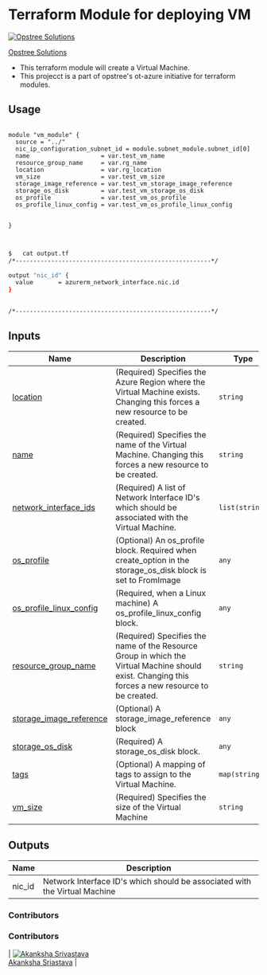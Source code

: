 Terraform Module for deploying VM
=====================================

[![Opstree Solutions][opstree_avatar]][opstree_homepage]

[Opstree Solutions][opstree_homepage] 

  [opstree_homepage]: https://opstree.github.io/
  [opstree_avatar]: https://img.cloudposse.com/150x150/https://github.com/opstree.png



- This terraform module will create a Virtual Machine.
- This projecct is a part of opstree's ot-azure initiative for terraform modules.


Usage
------


```hcl

module "vm_module" {
  source = "../"
  nic_ip_configuration_subnet_id = module.subnet_module.subnet_id[0]
  name                    = var.test_vm_name
  resource_group_name     = var.rg_name
  location                = var.rg_location
  vm_size                 = var.test_vm_size
  storage_image_reference = var.test_vm_storage_image_reference
  storage_os_disk         = var.test_vm_storage_os_disk
  os_profile              = var.test_vm_os_profile
  os_profile_linux_config = var.test_vm_os_profile_linux_config

  
}


```

```sh

$   cat output.tf
/*-------------------------------------------------------*/

output "nic_id" {
  value       = azurerm_network_interface.nic.id
}


/*-------------------------------------------------------*/
```


## Inputs

| Name | Description | Type | Default | Required |
|------|-------------|------|---------|:--------:|
| <a name="input_location"></a> [location](#input\_location) | (Required) Specifies the Azure Region where the Virtual Machine exists. Changing this forces a new resource to be created. | `string` | n/a | yes |
| <a name="input_name"></a> [name](#input\_name) | (Required) Specifies the name of the Virtual Machine. Changing this forces a new resource to be created. | `string` | n/a | yes |
| <a name="input_network_interface_ids"></a> [network\_interface\_ids](#input\_network\_interface\_ids) | (Required) A list of Network Interface ID's which should be associated with the Virtual Machine. | `list(string)` | n/a | yes |
| <a name="input_os_profile"></a> [os\_profile](#input\_os\_profile) | (Optional) An os\_profile block. Required when create\_option in the storage\_os\_disk block is set to FromImage | `any` | `{}` | no |
| <a name="input_os_profile_linux_config"></a> [os\_profile\_linux\_config](#input\_os\_profile\_linux\_config) | (Required, when a Linux machine) A os\_profile\_linux\_config block. | `any` | `{}` | no |
| <a name="input_resource_group_name"></a> [resource\_group\_name](#input\_resource\_group\_name) | (Required) Specifies the name of the Resource Group in which the Virtual Machine should exist. Changing this forces a new resource to be created. | `string` | n/a | yes |
| <a name="input_storage_image_reference"></a> [storage\_image\_reference](#input\_storage\_image\_reference) | (Optional) A storage\_image\_reference block | `any` | `{}` | no |
| <a name="input_storage_os_disk"></a> [storage\_os\_disk](#input\_storage\_os\_disk) | (Required) A storage\_os\_disk block. | `any` | `{}` | no |
| <a name="input_tags"></a> [tags](#input\_tags) | (Optional) A mapping of tags to assign to the Virtual Machine. | `map(string)` | `{}` | no |
| <a name="input_vm_size"></a> [vm\_size](#input\_vm\_size) | (Required) Specifies the size of the Virtual Machine | `string` | n/a | yes |


## Outputs

| Name | Description |
|------|-------------|
| nic_id | Network Interface ID's which should be associated with the Virtual Machine |



### Contributors

### Contributors
|  [![Akanksha Srivastava][Akanksha_avatar]][akanksha.s_homepage]<br/>[Akanksha Sriastava][akanksha.s_homepage] |

 
  [akanksha.s_homepage]:https://gitlab.com/akanksha.s
  [Akanksha_avatar]: https://gitlab.com/uploads/-/system/user/avatar/8698995/avatar.png?width=400

